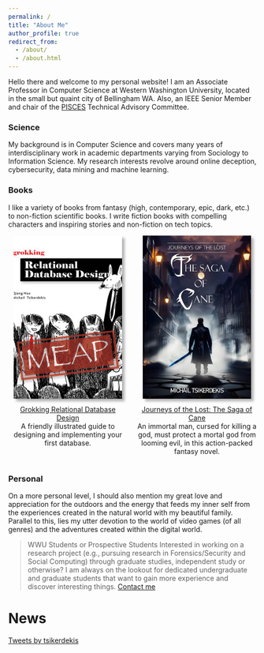 ```yaml
---
permalink: /
title: "About Me"
author_profile: true
redirect_from:
  - /about/
  - /about.html
---
```


Hello there and welcome to my personal website! I am an Associate Professor in Computer Science at Western Washington University, located in the small but quaint city of Bellingham WA. Also, an IEEE Senior Member and chair of the [PISCES](https://pisces-nw.org/) Technical Advisory Committee.

### Science
My background is in Computer Science and covers many years of interdisciplinary work in academic departments varying from Sociology to Information Science. My research interests revolve around online deception, cybersecurity, data mining and machine learning.

### Books
I like a variety of books from fantasy (high, contemporary, epic, dark, etc.) to non-fiction scientific books. I write fiction books with compelling characters and inspiring stories and non-fiction on tech topics.

<div style="display: flex; justify-content: space-between;">
    <div style="flex: 0 0 48%; text-align: center;">
        <img src="images/Hao-HI-MEAP.jpg" alt="Grokking Relational Database Design" style="width: 220px; height: 331px; object-fit: cover; border: none; box-shadow: 5px 5px 5px rgba(0, 0, 0, 0.3);">
        <p style="text-align: center; margin-top: 10px;"> <a href="http://mng.bz/7v2Q" target="_blank">Grokking Relational Database Design</a> <br>A friendly illustrated guide to designing and implementing your first database.</p>
    </div>
    <div style="flex: 0 0 48%; text-align: center;">
        <img src="images/Cover1024_1.jpg" alt="Journeys of the Lost: The Saga of Cane" style="width: 220px; height: 331px; object-fit: cover; border: none; box-shadow: 5px 5px 5px rgba(0, 0, 0, 0.3);">
        <p style="text-align: center; margin-top: 10px;"> <a href="https://www.amazon.com/dp/B0C2BTGC1N" target="_blank">Journeys of the Lost: The Saga of Cane</a> <br>An immortal man, cursed for killing a god, must protect a mortal god from looming evil, in this action-packed fantasy novel.</p>
    </div>
</div>

### Personal
On a more personal level, I should also mention my great love and appreciation for the outdoors and the energy that feeds my inner self from the experiences created in the natural world with my beautiful family. Parallel to this, lies my utter devotion to the world of video games (of all genres) and the adventures created within the digital world.


> WWU Students or Prospective Students
> Interested in working on a research project (e.g., pursuing research in Forensics/Security and Social Computing) through graduate studies, independent study or otherwise? I am always on the lookout for dedicated undergraduate and graduate students that want to gain more experience and discover interesting things. [Contact me](/contact/)


News
======

<a class="twitter-timeline" href="https://twitter.com/tsikerdekis?ref_src=twsrc%5Etfw">Tweets by tsikerdekis</a> <script async src="https://platform.twitter.com/widgets.js" charset="utf-8"></script> 
